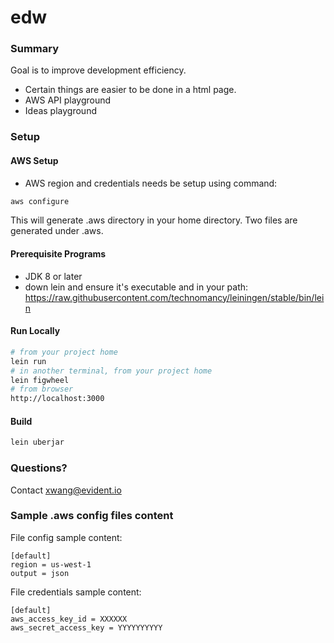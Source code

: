 # edw

### Summary
Goal is to improve development efficiency.
* Certain things are easier to be done in a html page.
* AWS API playground
* Ideas playground

### Setup
#### AWS Setup
* AWS region and credentials needs be setup using command:
``` bash
aws configure
```
This will generate .aws directory in your home directory. Two files
are generated under .aws.
#### Prerequisite Programs
* JDK 8 or later
* down lein and ensure it's executable and in your path:
 https://raw.githubusercontent.com/technomancy/leiningen/stable/bin/lein

#### Run Locally
``` bash
# from your project home
lein run
# in another terminal, from your project home
lein figwheel
# from browser
http://localhost:3000
```

#### Build
``` bash
lein uberjar
```

### Questions?
Contact xwang@evident.io

### Sample .aws config files content
File config sample content:
```
[default]
region = us-west-1
output = json
```
File credentials sample content:
```
[default]
aws_access_key_id = XXXXXX
aws_secret_access_key = YYYYYYYYYY

```

